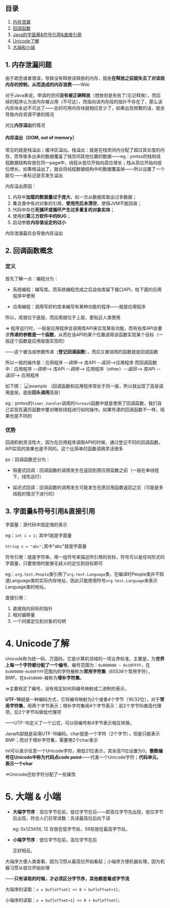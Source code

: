 ## 目录
1. [内存泄漏](#1)
2. [回调函数](#2)
3. [Java的字面量&符号引用&直接引用](#3)
4. [Unicode了解](#4)
5. [大端和小端](#5)

## 1. 内存泄漏问题

<a name="1"></a>

由于疏忽或者错误，导致没有释放该释放的内存，就是**在释放之前就失去了对该段内存的控制，从而造成的内存浪费**——Wiki

对于Java来说，申请的空间**没有被正确释放**（想放但是失败了/忘记释放），而后续的程序认为该内存被占用（不可达），而指向该内存段的指针不存在了，那么该内存块永远不可达了——总的可用内存块就相应变少了，如果出现频繁的话，就会导致内存资源不够的情况

对比**内存溢出**的情况

#### 内存溢出（OOM, out of memory）

常见的就是栈溢出；缓冲区溢出。栈溢出：就是在栈空间内分配了超过其长度的内存，而导致多出来的数据覆盖了栈空间其他位置的数据——eg：pintos的栈和线程数据结构存放在同一page中，线程从低位开始向高位增长；栈从高位开始向低位增长，如果栈溢出了，就会将线程数据结构中的数据覆盖掉——所以设置了一个脏位——来标记是否发生溢出

内存溢出原因：

1. 内存中**加载的数据量过于庞大**，如一次从数据库取出过多数据；
2. 集合类中有对对象的引用，**使用完后未清空**，使得JVM不能回收；
3. 代码中存在**死循环或循环产生过多重复的对象实体**；
4. 使用的**第三方软件中的BUG**；
5. 启动参数**内存值设定的过小**

内存泄漏最后会导致内存溢出

## 2. 回调函数概念<a name="2"></a>

### 定义

首先了解一点：编程分为：

- 系统编程：编写库。而系统编程完成之后会给库留下接口API，给下面的应用程序中使用

- 应用编程：调用写好的库来编写有某种功能的程序——就是应用程序

所以，库就位于底层，而应用就位于上层，更贴近人类使用

=> 程序运行时，一般是应用程序会调用库API来实现某些功能，而有些库API会要求**传递的参数是一个函数**，从而在该API的某个位置调用该函数实现某个目标（一般这个函数是应用层面实现的）

——这个被当成参数传递（**登记回调函数**），而后又被调用的函数就是回调函数

所以一般的操作是：应用程序 --*调用*--> 库API --*返回*-->应用程序
而回调函数中：应用程序 --*调用*--> 库API --*调用*--> 应用程序（other）--*返回*--> 库API --*返回*--> 应用程序

如下图：
<img src="https://pic2.zhimg.com/80/0ef3106510e2e1630eb49744362999f8_1440w.jpg?source=1940ef5c" alt="example">
（回调函数和应用程序常处于同一层，所以就出现了高层调用底层，底层**回头调用**高层）

eg：pintos的`timer_handler`调用的`foreach`函数中就是使用了回调函数，我们自己实现在遍历函数中要对哪些线程进行如何操作。如果传递的回调函数不一样，结果也是不同的

### 优势

回调机制灵活性大，因为在应用程序调用API的时候，通过登记不同的回调函数，API实现的效果也是不同的。这个比简单的函数调用灵活很多

ps：回调函数还分为：
- 阻塞式回调：回调函数的调用发生在返回到原应用函数之前（一般在单线程下，线性运行）

- 延迟式回调：回调函数的调用发生可能发生在原应用函数返回之后（可能是多线程的情况下进行的）

## 3. 字面量&符号引用&直接引用

<a name="3"></a>

字面量：源代码中固定值的表示

eg：`int i = 1;` 其中1就是字面量

   `String s = "abc";`其中"abc"就是字面量

符号引用：就是字符串，用一组符号来描述所引用的目标，符号可以是任何形式的字面量，只要使用时能够无歧义的定位到目标即可

eg：`org.test.People`类引用了`org.test.Language`类，在编译时People类并不知道Language类的实际内存地址，因此只能使用符号`org.test.Language`来表示Language类的地址。

直接引用：

1. 直接指向目标的指针
2. 相对偏移量
3. 一个间接定位到对象的句柄 

# 4. Unicode了解

<a name="4"></a>

Unicode称为统一码、万国码，它是计算机领域的一项业界标准。主要是，为**世界上每一个字符都分配了一个编号**。编号范围为：`0x000000 ~ 0x10FFFF`，在`0x000000~0x00FFFF`范围内的字符被称为**常用字符集**（65536个常用字符），BMP。在`0x010000~`被称为**增补字符集**。

=>主要规定了编号，没有规定如何将编号映射成二进制的表示。

**UTF-16**就是一种编码方式，它将编号映射为2个或者4个字节（16/32位），对于**常用字符集**，用两个字节表示；增补字符集用4个字节表示：前2个字节叫做高代理项，后2个字节叫做低代理项

——UTF-16定义了一个公式，可以将编号和4字节表示相互转换。

Java内部就是采用UTF-16编码。char就是一个字符（2个字节），但是只能表示BMP；而对于增补字符集，需要用2个char表示

int可以表示任意一个Unicode字符，用低21位表示，其余高11位设置为0。**整数编号在Unicode中称为代码点code point**——代表一个Unicode字符；**代码单元，表示一个char**

=>Unicode还给字符分配了一些属性

# 5. 大端 & 小端

- **大端字节序**：高位字节在前，低位字节在后——即高位字节先出现，低位字节后出现，符合人们日常读数：先读最高位后向下读

  eg: 0x123456, 12 存放在低字节处，56存放在最高字节处。

- **小端字节序**：低位字节在前，高位字节在后

  正好相反。

大端序方便人类查看，因为习惯从最高位开始看起；小端序方便机器处理，因为机器习惯从低位开始处理

——**只有读取的时候，才必须区分字节序，其他都是看成字节流**

大端序的读取：`x = buf[offset] << 8 + buf[offset+1];`

小端序的读取：`x = buf[offset+1] << 8 + buf[offset];`